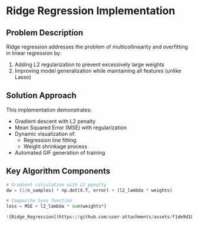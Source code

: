 # Ridge Regression Implementation  

## Problem Description  
Ridge regression addresses the problem of multicollinearity and overfitting in linear regression by:  
1. Adding L2 regularization to prevent excessively large weights  
2. Improving model generalization while maintaining all features (unlike Lasso)  

## Solution Approach  
This implementation demonstrates:  
- Gradient descent with L2 penalty  
- Mean Squared Error (MSE) with regularization  
- Dynamic visualization of:  
  - Regression line fitting  
  - Weight shrinkage process  
- Automated GIF generation of training  

## Key Algorithm Components  
```python  
# Gradient calculation with L2 penalty  
dw = (1/n_samples) * np.dot(X.T, error) + (l2_lambda * weights)  

# Composite loss function  
loss = MSE + l2_lambda * sum(weights²)

![Ridge_Regression](https://github.com/user-attachments/assets/f1de9d1b-efa6-4d24-a717-e05e7c2ddf42)
